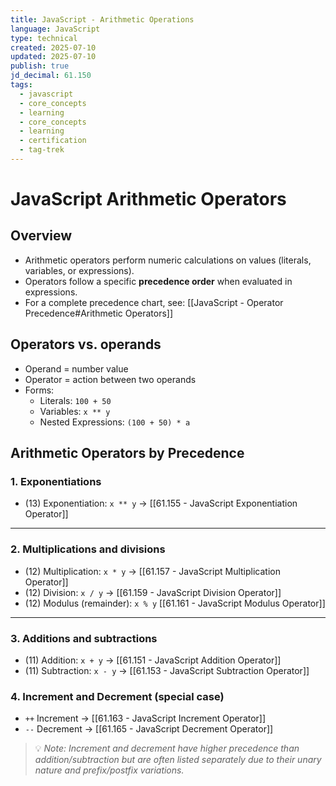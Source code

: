```yaml
---
title: JavaScript - Arithmetic Operations
language: JavaScript
type: technical
created: 2025-07-10
updated: 2025-07-10
publish: true
jd_decimal: 61.150
tags:
  - javascript
  - core_concepts
  - learning
  - core_concepts
  - learning
  - certification
  - tag-trek
---
```


# JavaScript Arithmetic Operators

## Overview

- Arithmetic operators perform numeric calculations on values (literals, variables, or expressions).
- Operators follow a specific **precedence order** when evaluated in expressions.
- For a complete precedence chart, see: [[JavaScript - Operator Precedence#Arithmetic Operators]]

## Operators vs. operands

- Operand = number value
- Operator = action between two operands
- Forms:
  - Literals: `100 + 50`
  - Variables: `x ** y`
  - Nested Expressions: `(100 + 50) * a`

## Arithmetic Operators by Precedence

### 1. Exponentiations

- (13) Exponentiation: `x ** y` → [[61.155 - JavaScript Exponentiation Operator]]

---

### 2. Multiplications and divisions

- (12) Multiplication: `x * y` → [[61.157 - JavaScript Multiplication Operator]]
- (12) Division: `x / y` → [[61.159 - JavaScript Division Operator]]
- (12) Modulus (remainder): `x % y` [[61.161 - JavaScript Modulus Operator]]

---

### 3. Additions and subtractions

- (11) Addition: `x + y` → [[61.151 - JavaScript Addition Operator]]
- (11) Subtraction: `x - y` → [[61.153 - JavaScript Subtraction Operator]]

### 4. Increment and Decrement (special case)

- `++` Increment → [[61.163 - JavaScript Increment Operator]]
- `--` Decrement → [[61.165 - JavaScript Decrement Operator]]

> 💡 _Note: Increment and decrement have higher precedence than addition/subtraction but are often listed separately due to their unary nature and prefix/postfix variations._
